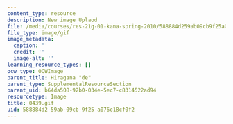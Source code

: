 ```yaml
---
content_type: resource
description: New image Uplaod
file: /media/courses/res-21g-01-kana-spring-2010/588884d259ab09cb9f25a076c18cf0f2_0439.gif
file_type: image/gif
image_metadata:
  caption: ''
  credit: ''
  image-alt: ''
learning_resource_types: []
ocw_type: OCWImage
parent_title: Hiragana "de"
parent_type: SupplementalResourceSection
parent_uid: b64da508-92b0-034e-5ec7-c8314522ad94
resourcetype: Image
title: 0439.gif
uid: 588884d2-59ab-09cb-9f25-a076c18cf0f2
---
```

